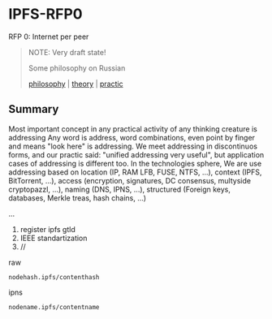 # IPFS-RFP0
RFP 0: Internet per peer

> NOTE: Very draft state!
>
> Some philosophy on Russian
> 
> [philosophy](https://github.com/stels-community/IPFS-RFP0/blob/master/README.RU.md) | [theory](https://github.com/stels-community/IPFS-RFP0/blob/master/IDEA.RU.md) | [practic](https://github.com/stels-community)

## Summary

Most important concept in any practical activity of any thinking creature is addressing
Any word is address, word combinations, even point by finger and means "look here" is addressing.
We meet addressing in discontinuos forms, and our practic said: "unified addressing very useful", but application cases of addressing is different too. In the technologies sphere, We are use addressing based on location (IP, RAM LFB, FUSE, NTFS, ...), context (IPFS, BitTorrent, ...), access (encryption, signatures, DC consensus, multyside cryptopazzl, ...), naming (DNS, IPNS, ...), structured (Foreign keys, databases, Merkle treas, hash chains, ...)




...

1. register ipfs gtld
2. IEEE standartization
3. //

raw

`nodehash.ipfs/contenthash`

ipns

`nodename.ipfs/contentname`
